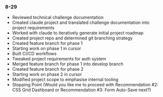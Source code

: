 ### 8-29
- Reviewed technical challenge documentation
- Created claude project and translated challenge documentation into project requirements
- Worked with claude to iteratively generate initial project roadmap
- Created project repo and determined git branching strategy
- Created feature branch for phase 1
- Starting work on phase 1 in cursor
- Built CI/CD workflows
- Tweaked project requirements for auth system
- Merged feature branch for phase 1 into develop branch
- Created feature branch for phase 2
- Starting work on phase 2 in cursor
- Modified project scope to emphasise internal tooling
- Stopping Point (Would you like me to proceed with Recommendation #2: CSS Grid Dashboard or Recommendation #3: Form Auto-Save next?)